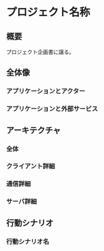 # プロジェクト名称

## 概要

プロジェクト企画書に譲る。

## 全体像

### アプリケーションとアクター

### アプリケーションと外部サービス

## アーキテクチャ

### 全体

### クライアント詳細

### 通信詳細

### サーバ詳細

## 行動シナリオ

### 行動シナリオ名


